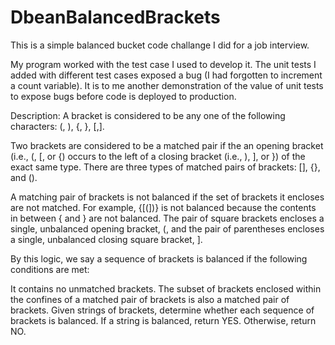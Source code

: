 # DbeanBalancedBrackets

This is a simple balanced bucket code challange I did for a job interview. 

My program worked with the test case I used to develop it. The unit tests I added with different test cases exposed a bug (I had forgotten to increment a count variable). It is to me another demonstration of the value of unit tests to expose bugs before code is deployed to production.


Description: 
A bracket is considered to be any one of the following characters: (, ), {, }, [,].

Two brackets are considered to be a matched pair if the an opening bracket (i.e., (, [, or {) occurs to the left of a closing bracket (i.e., ), ], or }) of the exact same type. There are three types of matched pairs of brackets: [], {}, and ().

A matching pair of brackets is not balanced if the set of brackets it encloses are not matched. For example, {[(])} is not balanced because the contents in between { and } are not balanced. The pair of square brackets encloses a single, unbalanced opening bracket, (, and the pair of parentheses encloses a single, unbalanced closing square bracket, ].

By this logic, we say a sequence of brackets is balanced if the following conditions are met:

It contains no unmatched brackets.
The subset of brackets enclosed within the confines of a matched pair of brackets is also a matched pair of brackets.
Given  strings of brackets, determine whether each sequence of brackets is balanced. If a string is balanced, return YES. Otherwise, return NO.

